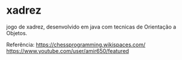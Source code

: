 # xadrez
jogo de xadrez, desenvolvido em java com tecnicas de Orientação a Objetos.

Referência: 
    https://chessprogramming.wikispaces.com/ 
    https://www.youtube.com/user/amir650/featured
